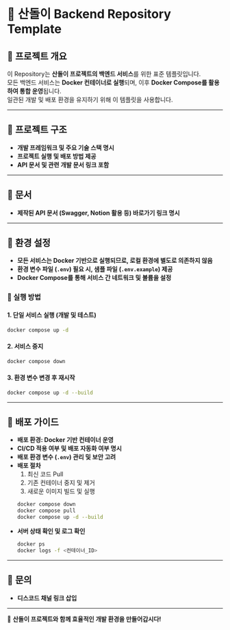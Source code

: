 # 📌 산돌이 Backend Repository Template  

## 📂 프로젝트 개요  
이 Repository는 **산돌이 프로젝트의 백엔드 서비스**를 위한 표준 템플릿입니다.  
모든 백엔드 서비스는 **Docker 컨테이너로 실행**되며, 이후 **Docker Compose를 활용하여 통합 운영**됩니다.  
일관된 개발 및 배포 환경을 유지하기 위해 이 템플릿을 사용합니다.  

---

## 📌 프로젝트 구조  
- **개발 프레임워크 및 주요 기술 스택 명시**  
- **프로젝트 실행 및 배포 방법 제공**  
- **API 문서 및 관련 개발 문서 링크 포함**  

---

## 📌 문서  
- **제작된 API 문서 (Swagger, Notion 활용 등) 바로가기 링크 명시**  

---
## 📌 환경 설정  
- **모든 서비스는 Docker 기반으로 실행되므로, 로컬 환경에 별도로 의존하지 않음**  
- **환경 변수 파일 (`.env`) 필요 시, 샘플 파일 (`.env.example`) 제공**  
- **Docker Compose를 통해 서비스 간 네트워크 및 볼륨을 설정**  

### 📌 실행 방법  
#### 1. 단일 서비스 실행 (개발 및 테스트)  
```bash
docker compose up -d
```
#### 2. 서비스 중지  
```bash
docker compose down
```
#### 3. 환경 변수 변경 후 재시작  
```bash
docker compose up -d --build
```

---

## 📌 배포 가이드  
- **배포 환경: Docker 기반 컨테이너 운영**  
- **CI/CD 적용 여부 및 배포 자동화 여부 명시**  
- **배포 환경 변수 (`.env`) 관리 및 보안 고려**  
- **배포 절차**  
  1. 최신 코드 Pull  
  2. 기존 컨테이너 중지 및 제거  
  3. 새로운 이미지 빌드 및 실행  
  ```bash
  docker compose down
  docker compose pull
  docker compose up -d --build
  ```
- **서버 상태 확인 및 로그 확인**  
  ```bash
  docker ps
  docker logs -f <컨테이너_ID>
  ```

---

## 📌 문의  
- **디스코드 채널 링크 삽입**  

---
🚀 **산돌이 프로젝트와 함께 효율적인 개발 환경을 만들어갑시다!**
